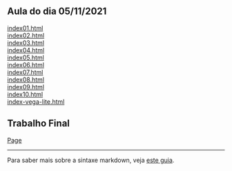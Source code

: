 ## Aula do dia 05/11/2021

[index01.html](basic/index01.html)<br>
[index02.html](basic/index02.html)<br>
[index03.html](basic/index03.html)<br>
[index04.html](basic/index04.html)<br>
[index05.html](basic/index05.html)<br>
[index06.html](basic/index06.html)<br>
[index07.html](basic/index07.html)<br>
[index08.html](basic/index08.html)<br>
[index09.html](basic/index09.html)<br>
[index10.html](basic/index10.html)<br>
[index-vega-lite.html](basic/index-vega-lite.html)<br>


## Trabalho Final
[Page](basic/tf.html)<br>

---

Para saber mais sobre a sintaxe markdown, veja [este guia](https://guides.github.com/features/mastering-markdown/).